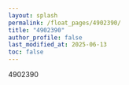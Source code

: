 ```yaml
---
layout: splash
permalink: /float_pages/4902390/
title: "4902390"
author_profile: false
last_modified_at: 2025-06-13
toc: false
---
```

 
4902390
